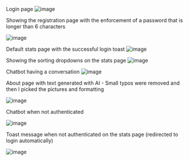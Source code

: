 Login page
![image](https://github.com/user-attachments/assets/27da1334-6f6b-417a-ac55-36d8ae76343b)

Showing the registration page with the enforcement of a password that is longer than 6 characters

![image](https://github.com/user-attachments/assets/faaa453a-8eb5-41ef-8466-29f70db640f3)

Default stats page with the successful login toast
![image](https://github.com/user-attachments/assets/bdfc2932-5140-4d0c-a51b-bd9239040175)

Showing the sorting dropdowns on the stats page
![image](https://github.com/user-attachments/assets/24e0a27a-22b6-42fd-b8b4-b2e41f9df076)

Chatbot having a conversation
![image](https://github.com/user-attachments/assets/2a235f61-2932-480e-8378-c9b793a254d9)

About page with text generated with AI - Small typos were removed and then I picked the pictures and formatting

![image](https://github.com/user-attachments/assets/d82ff4b7-b15a-4c9d-b0bf-9f2a05628d03)

Chatbot when not authenticated

![image](https://github.com/user-attachments/assets/82c328a1-08bf-4c04-b5fe-4ddeec0ada1b)

Toast message when not authenticated on the stats page (redirected to login automatically)

![image](https://github.com/user-attachments/assets/e234b17b-25eb-4d0a-8365-9e3ab87a9c37)

